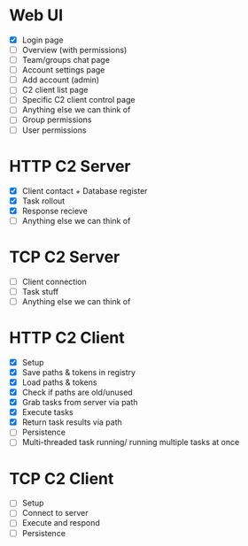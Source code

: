 # **Web UI**
- [x] Login page
- [ ] Overview (with permissions)
- [ ] Team/groups chat page
- [ ] Account settings page
- [ ] Add account (admin)
- [ ] C2 client list page
- [ ] Specific C2 client control page
- [ ] Anything else we can think of
- [ ] Group permissions
- [ ] User permissions

# **HTTP C2 Server**
- [x] Client contact + Database register
- [x] Task rollout
- [x] Response recieve
- [ ] Anything else we can think of

# **TCP C2 Server**
- [ ] Client connection
- [ ] Task stuff
- [ ] Anything else we can think of

# **HTTP C2 Client**
- [x] Setup
- [x] Save paths & tokens in registry
- [x] Load paths & tokens
- [x] Check if paths are old/unused
- [x] Grab tasks from server via path
- [x] Execute tasks
- [x] Return task results via path
- [ ] Persistence
- [ ] Multi-threaded task running/ running multiple tasks at once

# **TCP C2 Client**
- [ ] Setup
- [ ] Connect to server
- [ ] Execute and respond
- [ ] Persistence